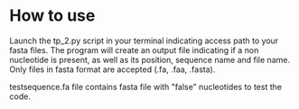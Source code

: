 # How to use

Launch the tp_2.py script in your terminal indicating access path to your fasta files. The program will create an output file indicating if a non nucleotide is present, 
as well as its position, sequence name and file name. Only files in fasta format are accepted (.fa, .faa, .fasta).

testsequence.fa file contains fasta file with "false" nucleotides to test the code.
